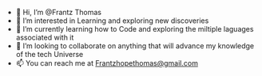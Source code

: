 - 👋 Hi, I’m @Frantz Thomas
- 👀 I’m interested in Learning and exploring new discoveries
- 🌱 I’m currently learning how to Code and exploring the miltiple laguages associated with it
- 💞️ I’m looking to collaborate on anything that will advance my knowledge of the tech Universe
- 📫 You can reach me at Frantzhopethomas@gmail.com

<!---
Codenamedarkace/Codenamedarkace is a ✨ special ✨ repository because its `README.md` (this file) appears on your GitHub profile.
You can click the Preview link to take a look at your changes.
--->
